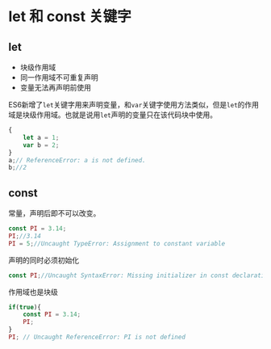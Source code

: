 # let 和 const 关键字

## let

* 块级作用域
* 同一作用域不可重复声明
* 变量无法再声明前使用

ES6新增了`let`关键字用来声明变量，和`var`关键字使用方法类似，但是`let`的作用域是块级作用域。也就是说用`let`声明的变量只在该代码块中使用。

```javascript
{
    let a = 1;
    var b = 2;
}
a;// ReferenceError: a is not defined.
b;//2
```

## const

常量，声明后即不可以改变。

```javascript
const PI = 3.14;
PI;//3.14
PI = 5;//Uncaught TypeError: Assignment to constant variable
```

声明的同时必须初始化

```javascript
const PI;//Uncaught SyntaxError: Missing initializer in const declaration
```

作用域也是块级

```javascript
if(true){
    const PI = 3.14;
    PI;
}
PI; // Uncaught ReferenceError: PI is not defined
```


